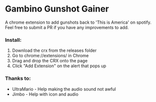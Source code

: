 # Gambino Gunshot Gainer
A chrome extension to add gunshots back to 'This is America' on spotify. Feel free to submit a PR if you have any improvements to add.

### Install:

1. Download the crx from the releases folder
2. Go to chrome://extensions/ in Chrome
3. Drag and drop the CRX onto the page
4. Click "Add Extension" on the alert that pops up

### Thanks to:
* UltraMario - Help making the audio sound not awful
* Jimbo - Help with icon and audio
